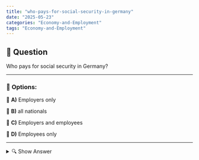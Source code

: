 ```yaml
---
title: "who-pays-for-social-security-in-germany"
date: "2025-05-23"
categories: "Economy-and-Employment"
tags: "Economy-and-Employment"
---
```


## 📌 **Question**

Who pays for social security in Germany?



---

### 📝 **Options:**

🔘 **A)** Employers only

🔘 **B)** all nationals

🔘 **C)** Employers and employees

🔘 **D)** Employees only

---

<details>
  <summary>🔍 Show Answer</summary>

  <p>
💡  <b>Correct Answer:</b>  c
  </p>
  <p>
    📖<b>Explanation:</b>
    
  </p>
</details>
